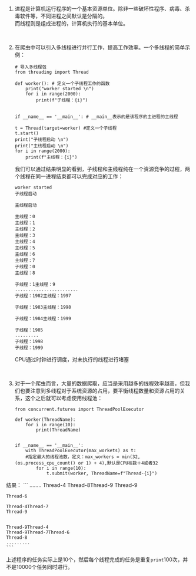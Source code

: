 1. 进程是计算机运行程序的一个基本资源单位。除非一些破坏性程序、病毒、杀毒软件等，不同进程之间默认是分隔的。  
而线程则是组成进程的，计算机执行的基本单位。

&nbsp;

2. 在爬虫中可以引入多线程进行并行工作，提高工作效率。一个多线程的简单示例：
    ```
    # 导入多线程包
    from threading import Thread

    def worker(): # 定义一个子线程工作的函数
        print("worker started \n")
        for i in range(2000):
            print(f"子线程：{i}")


    if __name__ == '__main__': # __main__表示的是该程序的主进程的主线程

    t = Thread(target=worker) #定义一个子线程
    t.start()
    print("子线程启动 \n")
    print("主线程启动 \n")
    for i in range(2000):
        print(f"主线程：{i}")
    ```  

    我们可以通过结果明显的看到，子线程和主线程纯在一个资源竞争的过程，两个线程在同一进程结束都可以完成对应的工作：
    ```
    worker started 
    子线程启动 

    主线程启动 

    主线程：0
    主线程：1
    主线程：2
    主线程：3
    主线程：4
    主线程：5
    主线程：6
    主线程：7
    子线程：0
    主线程：8

    子线程：1主线程：9
    ........................
    子线程：1982主线程：1997

    子线程：1983主线程：1998

    子线程：1984主线程：1999

    子线程：1985
    .........
    子线程：1998
    子线程：1999
    ```
    CPU通过时钟进行调度，对未执行的线程进行堵塞

&nbsp;

3. 对于一个爬虫而言，大量的数据爬取，应当是采用越多的线程效率越高，但我们也要注意到多线程对于系统资源的占用，要平衡线程数量和资源占用的关系，这个之后就可以考虑使用线程池：
    ```
    from concurrent.futures import ThreadPoolExecutor

    def worker(ThreadName):
        for i in range(10):
            print(ThreadName)


    if __name__ == '__main__':
        with ThreadPoolExecutor(max_workets) as t: 
        #指定最大的线程池数，定义：max_workers = min(32, (os.process_cpu_count() or 1) + 4),默认是CPU核数＋4或者32
            for i in range(10):
                t.submit(worker, ThreadName=f"Thread-{i}")
    ```

结果：
    ```
    ........
    Thread-4
    Thread-8Thread-9
    Thread-9

    Thread-6

    Thread-4Thread-7
    Thread-9


    Thread-9Thread-4
    Thread-9Thread-7Thread-6
    Thread-8
    .........
    ```

上述程序的任务实际上是10个，然后每个线程完成的任务是重复`print`100次，并不是10000个任务同时进行。